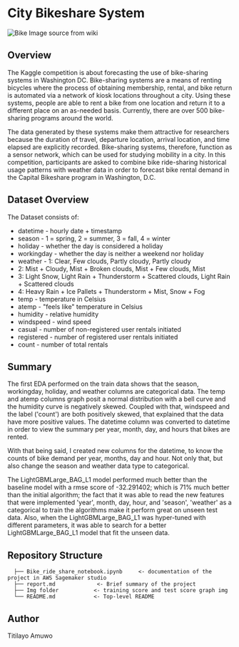 # City Bikeshare System
![Bike Image source from wiki](https://upload.wikimedia.org/wikipedia/commons/thumb/8/87/00_2141_Bicycle-sharing_systems_-_Sweden.jpg/2560px-00_2141_Bicycle-sharing_systems_-_Sweden.jpg)

## Overview
The Kaggle competition is about forecasting the use of bike-sharing systems in Washington DC. 
Bike-sharing systems are a means of renting bicycles where the process of obtaining membership, rental, and bike return is automated via a network of kiosk locations throughout a city. Using these systems, people are able to rent a bike from one location and return it to a different place on an as-needed basis. Currently, there are over 500 bike-sharing programs around the world.

The data generated by these systems make them attractive for researchers because the duration of travel, departure location, arrival location, and time elapsed are explicitly recorded. Bike-sharing systems, therefore, function as a sensor network, which can be used for studying mobility in a city. In this competition, participants are asked to combine bike ride-sharing historical usage patterns with weather data in order to forecast bike rental demand in the Capital Bikeshare program in Washington, D.C.

## Dataset Overview
The Dataset consists of:  
- datetime - hourly date + timestamp  
- season -  1 = spring, 2 = summer, 3 = fall, 4 = winter 
- holiday - whether the day is considered a holiday
- workingday - whether the day is neither a weekend nor holiday
- weather - 1: Clear, Few clouds, Partly cloudy, Partly cloudy
- 2: Mist + Cloudy, Mist + Broken clouds, Mist + Few clouds, Mist
- 3: Light Snow, Light Rain + Thunderstorm + Scattered clouds, Light Rain + Scattered clouds
- 4: Heavy Rain + Ice Pallets + Thunderstorm + Mist, Snow + Fog 
- temp - temperature in Celsius
- atemp - "feels like" temperature in Celsius
- humidity - relative humidity
- windspeed - wind speed
- casual - number of non-registered user rentals initiated
- registered - number of registered user rentals initiated
- count - number of total rentals

## Summary
The first EDA performed on the train data shows that the season, workingday, holiday, and weather columns are categorical data. The temp and atemp columns graph posit a normal distribution with a bell curve and the humidity curve is negatively skewed. Coupled with that, windspeed and the label ('count') are both positively skewed, that explained that the data have more positive values. The datetime column was converted to datetime in order to view the summary per year, month, day, and hours that bikes are rented.

With that being said, I created new columns for the datetime, to know the counts of bike demand per year, months, day and hour. Not only that, but also change the season and weather data type to categorical.

The LightGBMLarge_BAG_L1 model performed much better than the baseline model with a rmse score of -32.291402; which is 71% much better than the initial algorithm; the fact that it was able to read the new features that were implemented 'year', month, day, hour, and 'season', 'weather' as a categorical to train the algorithms make it perform great on unseen test data. Also, when the LightGBMLarge_BAG_L1 was hyper-tuned with different parameters, it was able to search for a better LightGBMLarge_BAG_L1 model that fit the  unseen data.

## Repository Structure
   
      ├── Bike_ride_share_notebook.ipynb     <- documentation of the project in AWS Sagemaker studio            
      ├── report.md             <- Brief summary of the project
      ├── Img folder           <- training score and test score graph img
      └── README.md            <- Top-level README

## Author

Titilayo Amuwo






